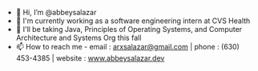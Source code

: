 - 👋 Hi, I’m @abbeysalazar
- 👀 I'm currently working as a software engineering intern at CVS Health
- 🌱 I'll be taking Java, Principles of Operating Systems, and Computer Architecture and Systems Org this fall
- 📫 How to reach me - email : arxsalazar@gmail.com | phone : (630) 453-4385 | website : www.abbeysalazar.dev

<!---
abbeysalazar/abbeysalazar is a ✨ special ✨ repository because its `README.md` (this file) appears on your GitHub profile.
You can click the Preview link to take a look at your changes.
--->
